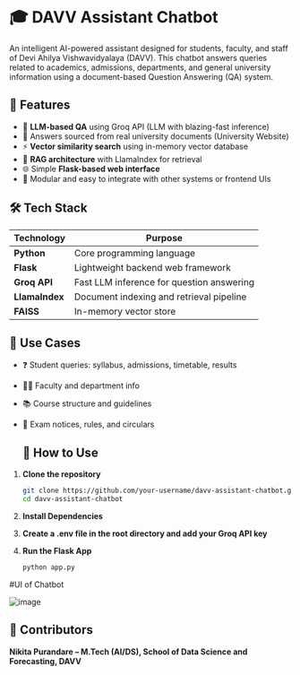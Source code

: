 # 🎓 DAVV Assistant Chatbot
An intelligent AI-powered assistant designed for students, faculty, and staff of Devi Ahilya Vishwavidyalaya (DAVV). This chatbot answers queries related to academics, admissions, departments, and general university information using a document-based Question Answering (QA) system.

## 🚀 Features

- 🧠 **LLM-based QA** using Groq API (LLM with blazing-fast inference)
- 📄 Answers sourced from real university documents (University Website)
- ⚡ **Vector similarity search** using in-memory vector database
- 🔗 **RAG architecture** with LlamaIndex for retrieval
- 🌐 Simple **Flask-based web interface**
- 🧩 Modular and easy to integrate with other systems or frontend UIs

## 🛠️ Tech Stack

| Technology       | Purpose                                    |
|------------------|--------------------------------------------|
| **Python**        | Core programming language                 |
| **Flask**         | Lightweight backend web framework         |
| **Groq API**      | Fast LLM inference for question answering |
| **LlamaIndex**    | Document indexing and retrieval pipeline  |
| **FAISS**         | In-memory vector store                    |

## 🎯 Use Cases

- ❓ Student queries: syllabus, admissions, timetable, results
- 🧑‍🏫 Faculty and department info
- 📚 Course structure and guidelines
- 📝 Exam notices, rules, and circulars

  ## 📁 How to Use

1. **Clone the repository**

   ```bash
   git clone https://github.com/your-username/davv-assistant-chatbot.git
   cd davv-assistant-chatbot

2. **Install Dependencies**

3. **Create a .env file in the root directory and add your Groq API key**

4. **Run the Flask App**

   ```bash
   python app.py

#UI of Chatbot

![image](https://github.com/user-attachments/assets/3fd1e006-b8f3-4428-9ccd-fd0934fa13e9)


## 🤝 Contributors
**Nikita Purandare – M.Tech (AI/DS), School of Data Science and Forecasting, DAVV**

